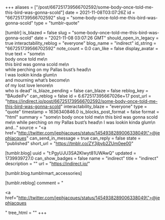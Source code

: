 +++
aliases = ["/post/667251739566702592/some-body-once-told-me-this-bird-was-gonna-scold"]
date = 2021-11-08T03:07:26Z
id = "667251739566702592"
slug = "some-body-once-told-me-this-bird-was-gonna-scold"
type = "tumblr-quote"

[tumblr]
is_blazed = false
slug = "some-body-once-told-me-this-bird-was-gonna-scold"
date = "2021-11-08 03:07:26 GMT"
should_open_in_legacy = true
interactability_reblog = "everyone"
blog_name = "indirect"
id_string = "667251739566702592"
note_count = 0.0
can_like = false
display_avatar = true
text = "some\n<br/>body once told me\n<br/>this bird was gonna scold me\n<br/>while perching on my Pallas bust&rsquo;s head\n<br/>I was lookin kinda glum\n<br/>and mourning what&rsquo;s become\n<br/>of my lost love lenore\n<br/>who is dead"
is_blaze_pending = false
can_blaze = false
reblog_key = "BAudeiFv"
can_reblog = false
id = 6.672517395667026e+17
post_url = "https://indirect.io/post/667251739566702592/some-body-once-told-me-this-bird-was-gonna-scold"
interactability_blaze = "everyone"
type = "quote"
timestamp = 1636340846.0
is_blocks_post_format = false
format = "html"
summary = "some\n body once told me\n this bird was gonna scold me\n while perching on my Pallas bust’s head\n I was lookin kinda glum\n and..."
source = "<a href=\"http://twitter.com/jephjacques/status/1454938289006338049\">@jephjacques</a>"
can_send_in_message = true
can_reply = false
state = "published"
short_url = "https://tmblr.co/ZY3jbyb2ZUm0ee00"

[tumblr.blog]
uuid = "t:PgyUJU3SA2Klwyt81UWAwQ"
updated = 1739939727.0
can_show_badges = false
name = "indirect"
title = "indirect"
description = ""
url = "https://indirect.io/"

[tumblr.blog.tumblrmart_accessories]

[tumblr.reblog]
comment = "<p><a href=\"http://twitter.com/jephjacques/status/1454938289006338049\">@jephjacques</a></p>"
tree_html = ""
+++
